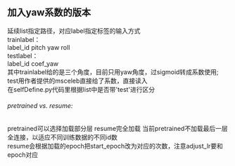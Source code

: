 ## 加入yaw系数的版本
延续list指定路径，对应label指定标签的输入方式  
trainlabel：  
    label_id pitch yaw roll  
testlabel：  
    label_id coef_yaw    
其中trainlabel给的是三个角度，目前只用yaw角度，过sigmoid转成系数使用;  test用作者提供的msceleb直接给了系数，直接读入  
在selfDefine.py代码里根据list中是否带'test'进行区分
###### pretrained vs. resume:  
pretrained可以选择加载部分层 resume完全加载
当前pretrained不加载最后一层全连接，以适应不同训练数据的不同id数  
resume会根据加载的epoch把start_epoch改为对应的次数，注意adjust_lr要和epoch对应
